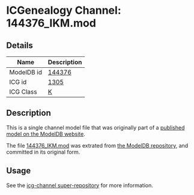 # ICGenealogy Channel: 144376\_IKM.mod

## Details

Name | Description
---- | -----------
ModelDB id | [144376](http://senselab.med.yale.edu/ModelDB/ShowModel.cshtml?model=144376)
ICG id | [1305](http://icg.neurotheory.ox.ac.uk/channels/1/1305)
ICG Class | [K](http://icg.neurotheory.ox.ac.uk/channels/1)

## Description

This is a single channel model file that was originally part of a [published model on the ModelDB website](http://senselab.med.yale.edu/mModelDB/ShowModel.cshtml?model=144376).

The file [144376\_IKM.mod](144376_IKM.mod) was extrated from [the ModelDB repository](http://senselab.med.yale.edu/ModelDB/ShowModel.cshtml?model=144376), and committed in its original form.

## Usage

See the [icg-channel super-repository](https://github.com/icgenealogy/icg-channels) for more information.